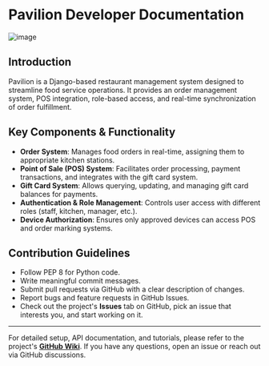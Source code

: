 # Pavilion Developer Documentation

![image](https://github.com/user-attachments/assets/a5b7b5e8-17d0-422f-96b7-feb51789cf3c)

## Introduction
Pavilion is a Django-based restaurant management system designed to streamline food service operations. It provides an order management system, POS integration, role-based access, and real-time synchronization of order fulfillment.

## Key Components & Functionality
- **Order System**: Manages food orders in real-time, assigning them to appropriate kitchen stations.
- **Point of Sale (POS) System**: Facilitates order processing, payment transactions, and integrates with the gift card system.
- **Gift Card System**: Allows querying, updating, and managing gift card balances for payments.
- **Authentication & Role Management**: Controls user access with different roles (staff, kitchen, manager, etc.).
- **Device Authorization**: Ensures only approved devices can access POS and order marking systems.

## Contribution Guidelines
- Follow PEP 8 for Python code.
- Write meaningful commit messages.
- Submit pull requests via GitHub with a clear description of changes.
- Report bugs and feature requests in GitHub Issues.
- Check out the project's **Issues** tab on GitHub, pick an issue that interests you, and start working on it.

---

For detailed setup, API documentation, and tutorials, please refer to the project's [**GitHub Wiki**](https://github.com/Collert/Pavilion/wiki). If you have any questions, open an issue or reach out via GitHub discussions.
